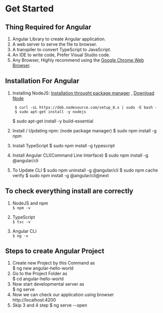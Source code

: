 # Get Started


## Thing Required for Angular

1. Angular Library to create Angular application.
1. A web server to serve the file to browser.
1. A transpiler to convert TypeScript to JavaScript.
1. An IDE to write code, Prefer Visual Studio code.
1. Any Browser, Highly recommend using the [Google Chrome Web Browser](https://www.google.com/chrome/).  
  
  
## Installation For Angular

1. Installing NodeJS: 
    [Installation throught package manager](https://nodejs.org/en/download/package-manager/#debian-and-ubuntu-based-linux-distributions)
     , 
    [Download Node](https://nodejs.org/en/download)

        $ curl -sL https://deb.nodesource.com/setup_8.x | sudo -E bash -
        $ sudo apt-get install -y nodejs
	$ sudo apt-get install -y build-essential

2. Install / Updating npm: (node package manager)
        $ sudo npm install -g npm

3. Install TypeScript
        $ sudo npm install -g typescript

3. Install Angular CLI(Command Line Interface)
        $ sudo npm install -g @angular/cli

4. To Update CLI
        $ sudo npm uninstall -g @angular/cli
        $ sudo npm cache verify
        $ sudo npm install -g @angular/cli@next
 
## To check everything install are correctly

1. NodeJS and npm  
    `$ npm -v`

2. TypeScript  
    `$ tsc -v`

3. Angular CLI  
    `$ ng -v`

##  Steps to create Angular Project

1. Create new Project by this Command as                                   
        $ ng new angular-hello-world
2. Go to the Project Folder as                                             
        $ cd angular-hello-world
3. Now start developmental server as                                       
        $ ng serve
4. Now we can check our application using browser                          
        http://localhost:4200
5. Skip 3 and 4 step
        $ ng serve --open
